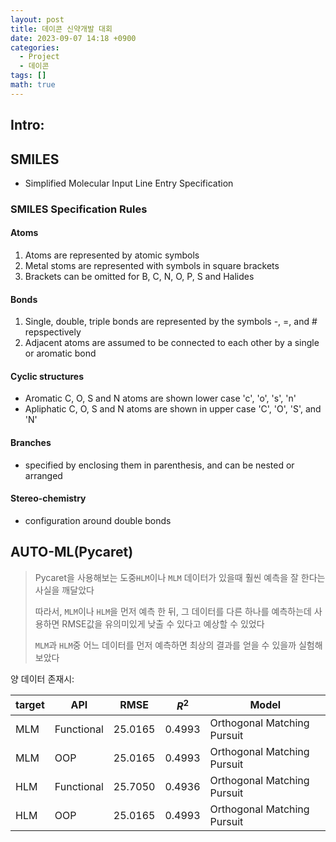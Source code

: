 ```yaml
---
layout: post
title: 데이콘 신약개발 대회
date: 2023-09-07 14:18 +0900
categories:
  - Project
  - 데이콘
tags: []
math: true
---
```


## Intro: 


## SMILES
- Simplified Molecular Input Line Entry Specification

### SMILES Specification Rules

#### Atoms
1. Atoms are represented by atomic symbols
2. Metal stoms are represented with symbols in square brackets
3. Brackets can be omitted for B, C, N, O, P, S and Halides

#### Bonds
1. Single, double, triple bonds are represented by the symbols -, =, and # repspectively
2. Adjacent atoms are assumed to be connected to each other by a single or aromatic bond

#### Cyclic structures

- Aromatic C, O, S and N atoms are shown lower case 'c', 'o', 's', 'n'
- Apliphatic C, O, S and N atoms are shown in upper case 'C', 'O', 'S', and 'N'

#### Branches
- specified by enclosing them in parenthesis, and can be nested or arranged

#### Stereo-chemistry
- configuration around double bonds



## AUTO-ML(Pycaret)

> Pycaret을 사용해보는 도중`HLM`이나 `MLM` 데이터가 있을때 훨씬 예측을 잘 한다는 사실을 깨달았다
>
> 따라서, `MLM`이나 `HLM`을 먼저 예측 한 뒤, 그 데이터를 다른 하나를 예측하는데 사용하면 RMSE값을 유의미있게 낮출 수 있다고 예상할 수 있었다
>
> `MLM`과 `HLM`중 어느 데이터를 먼저 예측하면 최상의 결과를 얻을 수 있을까 실험해보았다


양 데이터 존재시:

| target | API        | RMSE    | $R^2$  | Model |
| ------ | ---------- | ------- | ------ | ----- |
| MLM    | Functional | 25.0165 | 0.4993 | Orthogonal Matching Pursuit      |
| MLM    | OOP        | 25.0165 | 0.4993 | Orthogonal Matching Pursuit      |
| HLM    | Functional | 25.7050 | 0.4936 |  Orthogonal Matching Pursuit     |
| HLM    | OOP        | 25.0165 | 0.4993 | Orthogonal Matching Pursuit      |


